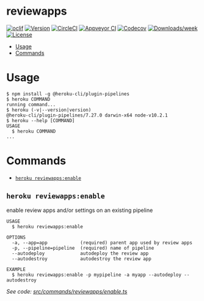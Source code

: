 reviewapps
==========



[![oclif](https://img.shields.io/badge/cli-oclif-brightgreen.svg)](https://oclif.io)
[![Version](https://img.shields.io/npm/v/reviewapps.svg)](https://npmjs.org/package/reviewapps)
[![CircleCI](https://circleci.com/gh/jmar910/reviewapps/tree/master.svg?style=shield)](https://circleci.com/gh/jmar910/reviewapps/tree/master)
[![Appveyor CI](https://ci.appveyor.com/api/projects/status/github/jmar910/reviewapps?branch=master&svg=true)](https://ci.appveyor.com/project/jmar910/reviewapps/branch/master)
[![Codecov](https://codecov.io/gh/jmar910/reviewapps/branch/master/graph/badge.svg)](https://codecov.io/gh/jmar910/reviewapps)
[![Downloads/week](https://img.shields.io/npm/dw/reviewapps.svg)](https://npmjs.org/package/reviewapps)
[![License](https://img.shields.io/npm/l/reviewapps.svg)](https://github.com/jmar910/reviewapps/blob/master/package.json)

<!-- toc -->
* [Usage](#usage)
* [Commands](#commands)
<!-- tocstop -->
# Usage
<!-- usage -->
```sh-session
$ npm install -g @heroku-cli/plugin-pipelines
$ heroku COMMAND
running command...
$ heroku (-v|--version|version)
@heroku-cli/plugin-pipelines/7.27.0 darwin-x64 node-v10.2.1
$ heroku --help [COMMAND]
USAGE
  $ heroku COMMAND
...
```
<!-- usagestop -->
# Commands
<!-- commands -->
* [`heroku reviewapps:enable`](#heroku-reviewappsenable)

## `heroku reviewapps:enable`

enable review apps and/or settings on an existing pipeline

```
USAGE
  $ heroku reviewapps:enable

OPTIONS
  -a, --app=app            (required) parent app used by review apps
  -p, --pipeline=pipeline  (required) name of pipeline
  --autodeploy             autodeploy the review app
  --autodestroy            autodestroy the review app

EXAMPLE
  $ heroku reviewapps:enable -p mypipeline -a myapp --autodeploy --autodestroy
```

_See code: [src/commands/reviewapps/enable.ts](https://github.com/heroku/heroku-cli-plugin-pipelines/blob/v7.27.0/src/commands/reviewapps/enable.ts)_
<!-- commandsstop -->
